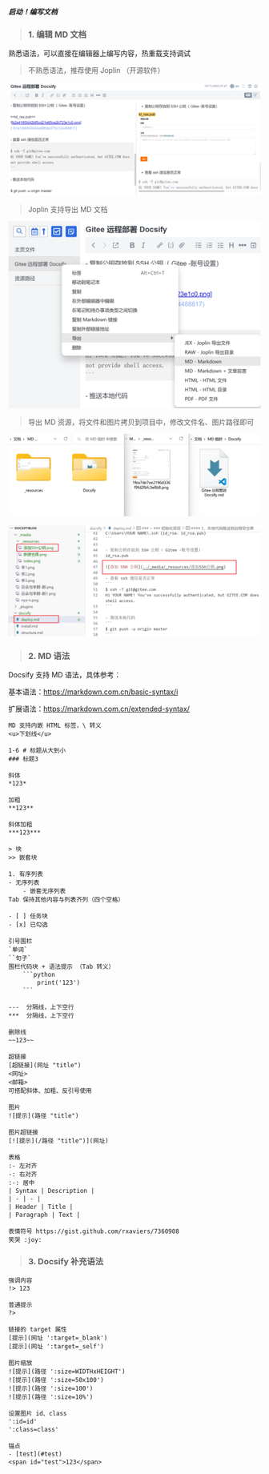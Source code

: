 <!-- 主文件 -->

***启动！编写文档***

> ### 1. 编辑 MD 文档

熟悉语法，可以直接在编辑器上编写内容，热重载支持调试

> 不熟悉语法，推荐使用 Joplin （开源软件）

![MD语法1](../_media/_resources/MD语法1.png ':size=80%')

> Joplin 支持导出 MD 文档

![MD语法2](../_media/_resources/MD语法2.png ':size=50%')

> 导出 MD 资源，将文件和图片拷贝到项目中，修改文件名、图片路径即可

![MD语法3](../_media/_resources/MD语法3.png ':size=70%')

![MD语法4](../_media/_resources/MD语法4.png ':size=70%')


> ### 2. MD 语法

Docsify 支持 MD 语法，具体参考：

基本语法：https://markdown.com.cn/basic-syntax/i

扩展语法：https://markdown.com.cn/extended-syntax/

```
MD 支持内嵌 HTML 标签，\ 转义
<u>下划线</u>

1-6 # 标题从大到小
### 标题3

斜体
*123*

加粗
**123**

斜体加粗
***123***

> 块
>> 嵌套块

1. 有序列表
- 无序列表
	- 嵌套无序列表
Tab 保持其他内容与列表齐列（四个空格）

- [ ] 任务块
- [x] 已勾选

引号围栏
`单词`
``句子`
围栏代码块 + 语法提示 （Tab 转义）
	```python
		print('123')
	```

---  分隔线，上下空行
***	 分隔线，上下空行

删除线
~~123~~

超链接
[超链接](网址 "title")	
<网址>
<邮箱>
可搭配斜体、加粗、反引号使用

图片
![提示](路径 "title")  

图片超链接
[![提示](/路径 "title")](网址)	

表格
:- 左对齐
-: 右对齐
:-: 居中
| Syntax | Description |
| - | - |
| Header | Title |
| Paragraph | Text |

表情符号 https://gist.github.com/rxaviers/7360908
笑哭 :joy:

```


> ### 3. Docsify 补充语法

```
强调内容
!> 123

普通提示
?>

链接的 target 属性
[提示](网址 ':target=_blank')
[提示](网址 ':target=_self')

图片缩放
![提示](路径 ':size=WIDTHxHEIGHT') 
![提示](路径 ':size=50x100')
![提示](路径 ':size=100')
![提示](路径 ':size=10%')

设置图片 id、class
':id=id'
':class=class'

锚点
- [test](#test)
<span id="test">123</span>
```
